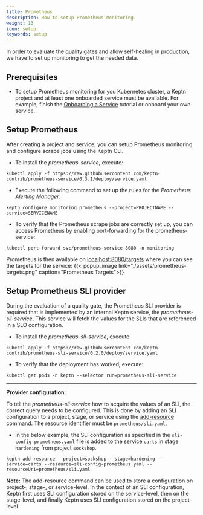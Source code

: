 ```yaml
---
title: Prometheus
description: How to setup Prometheus monitoring.
weight: 13
icon: setup
keywords: setup
---
```


In order to evaluate the quality gates and allow self-healing in production, we have to set up monitoring to get the needed data.

## Prerequisites

- To setup Prometheus monitoring for you Kubernetes cluster, a Keptn project and at least one onboarded service must be available. For example, finish the [Onboarding a Service](../onboard-carts-service/) tutorial or onboard your own service.

## Setup Prometheus

After creating a project and service, you can setup Prometheus monitoring and configure scrape jobs using the Keptn CLI. 

* To install the *prometheus-service*, execute: 

```console
kubectl apply -f https://raw.githubusercontent.com/keptn-contrib/prometheus-service/0.3.1/deploy/service.yaml
```

* Execute the following command to set up the rules for the *Prometheus Alerting Manager*:

```
keptn configure monitoring prometheus --project=PROJECTNAME --service=SERVICENAME
```

* To verify that the Prometheus scrape jobs are correctly set up, you can access Prometheus by enabling port-forwarding for the prometheus-service:

```console
kubectl port-forward svc/prometheus-service 8080 -n monitoring
```

Prometheus is then available on [localhost:8080/targets](http://localhost:8080/targets) where you can see the targets for the service:
{{< popup_image link="./assets/prometheus-targets.png" caption="Prometheus Targets">}}

  
## Setup Prometheus SLI provider 

During the evaluation of a quality gate, the Prometheus SLI provider is required that is implemented by an internal Keptn service, the *prometheus-sli-service*. This service will fetch the values for the SLIs that are referenced in a SLO configuration.

* To install the *prometheus-sli-service*, execute:

```console
kubectl apply -f https://raw.githubusercontent.com/keptn-contrib/prometheus-sli-service/0.2.0/deploy/service.yaml
```

* To verify that the deployment has worked, execute:

```console
kubectl get pods -n keptn --selector run=prometheus-sli-service
```

---

**Provider configuration:**

To tell the *prometheus-sli-service* how to acquire the values of an SLI, the correct query needs to be configured. This is done by adding an SLI configuration to a project, stage, or service using the [add-resource](../../cli/#keptn-add-resource) command. The resource identifier must be `prometheus/sli.yaml`.

* In the below example, the SLI configuration as specified in the `sli-config-prometheus.yaml` file is added to the service `carts` in stage `hardening` from project `sockshop`. 

```console
keptn add-resource --project=sockshop --stage=hardening --service=carts --resource=sli-config-prometheus.yaml --resourceUri=prometheus/sli.yaml
```

**Note:** The add-resource command can be used to store a configuration on project-, stage-, or service-level. In the context of an SLI configuration, Keptn first uses SLI configuration stored on the service-level, then on the stage-level, and finally Keptn uses SLI configuration stored on the project-level.
